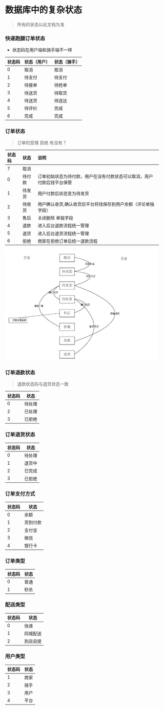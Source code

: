 # 数据库中的复杂状态

> 所有的状态以此文档为准

### 快递跑腿订单状态

* 状态码在用户端和骑手端不一样

| 状态码 | 状态（用户） | 状态（骑手） |
| :--- | :--- | :--- |
| 0 | 取消 |  取消|
| 1 | 待支付 |  待支付|
| 2 | 待接单 | 待抢单 |
| 3 | 待送货 | 待取货 |
| 4 | 待送货 | 待送达 |
| 5 | 待评价 | 完成   |
| 6 | 完成  |    完成    |

### 订单状态

> 订单的受理 拒绝 有没有？

| 状态码 | 状态|  说明|
| :--- | :---| :---|
| 7  | 取消    | |
| 0  | 待付款  | 订单初始状态为待付款，用户在没有付款状态可以取消，用户付款后钱平台保管|
| 1  | 待发货  | 用户付款后状态变为待发货 |
| 2  | 待收货  | 用户确认收货,确认收货后平台将钱保存到用户余额（评论单独字段） |
| 3  | 售后    | 关闭删除 单独字段 |
| 4  | 退款    | 进入后台退款流程统一管理|
| 5  | 退货    |进入后台退货流程统一管理|
| 6  | 拒绝    | 商家在拒绝订单后统一退款流程|



![订单流程](.imgs/order_flow.jpg)

### 订单退款状态

> 退款状态码与退货状态一致

|状态码 | 状态|
|---| --- |
| 0 |待处理 |
| 2 |已处理|
| 3 |已拒绝|

### 订单退货状态

|状态码 | 状态|
|---| --- |
| 0 |待处理 |
| 1 |退货中|
| 2 |已完成|
| 3 |已拒绝|

### 订单支付方式

|状态码 | 状态|
|---| --- |
| 0 |余额 |
| 1 |货到付款|
| 2 |支付宝|
| 3 |微信|
| 4 |银行卡|

### 订单类型

|状态码 | 状态|
|---| --- |
| 0 |普通 |
| 1 |秒杀 |

### 配送类型

|状态码 | 状态|
|---| --- |
| 0 |快递 |
| 1 |同城配送 |
| 2 |到店自提 |

### 用户类型

|状态码 | 状态|
|---| --- |
| 1 |商家 |
| 2 |骑手 |
| 3 |用户|
| 4 |平台 |
